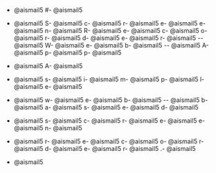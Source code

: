 - @aismail5
#- @aismail5
 - @aismail5
S- @aismail5
c- @aismail5
r- @aismail5
e- @aismail5
e- @aismail5
n- @aismail5
R- @aismail5
e- @aismail5
c- @aismail5
o- @aismail5
r- @aismail5
d- @aismail5
e- @aismail5
r- @aismail5
-- @aismail5
W- @aismail5
e- @aismail5
b- @aismail5
-- @aismail5
A- @aismail5
p- @aismail5
p- @aismail5

- @aismail5
A- @aismail5
 - @aismail5
s- @aismail5
i- @aismail5
m- @aismail5
p- @aismail5
l- @aismail5
e- @aismail5
 - @aismail5
w- @aismail5
e- @aismail5
b- @aismail5
-- @aismail5
b- @aismail5
a- @aismail5
s- @aismail5
e- @aismail5
d- @aismail5
 - @aismail5
s- @aismail5
c- @aismail5
r- @aismail5
e- @aismail5
e- @aismail5
n- @aismail5
 - @aismail5
r- @aismail5
e- @aismail5
c- @aismail5
o- @aismail5
r- @aismail5
d- @aismail5
e- @aismail5
r- @aismail5
.- @aismail5

- @aismail5
